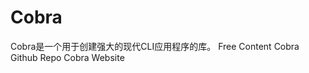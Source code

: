 # Cobra

Cobra是一个用于创建强大的现代CLI应用程序的库。
<ResourceGroupTitle>Free Content</ResourceGroupTitle>
<BadgeLink colorScheme='blue' badgeText='GitHub Repository' href='https://github.com/spf13/cobra'>Cobra Github Repo</BadgeLink>
<BadgeLink colorScheme='blue' badgeText='Official Website' href='https://cobra.dev/'>Cobra Website</BadgeLink>

